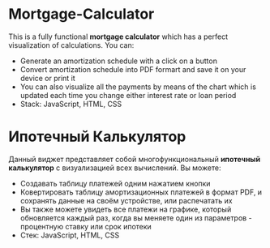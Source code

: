 # Mortgage-Calculator
This is a fully functional <strong>mortgage calculator</strong> which has a perfect visualization of calculations.
You can: 
<ul>
  <li>Generate an amortization schedule with a click on a button</li>
  <li>Convert amortization schedule into PDF formart and save it on your device or print it</li>
  <li>You can also visualize all the payments by means of the chart which is updated each time you change either interest rate or loan period</li>
  <li>Stack: JavaScript, HTML, CSS</li>
</ul>

# Ипотечный Калькулятор
Данный виджет представляет собой многофункциональный <strong>ипотечный калькулятор</strong> с визуализацией всех вычислений. 
Вы можете:
<ul>
  <li>Создавать таблицу платежей одним нажатием кнопки</li>
  <li>Ковертировать таблицу амортизационных платежей в формат PDF, и сохранять данные на своём устройстве, или распечатать их</li>
  <li>Вы также можете увидеть все платежи на графике, который обновляется каждый раз, когда вы меняете один из параметров - процентную ставку или срок ипотеки</li>
  <li>Стек: JavaScript, HTML, CSS</li>
</ul>
